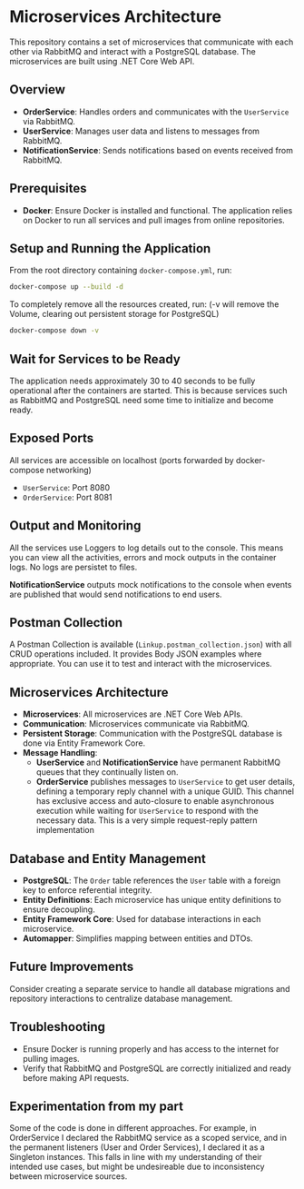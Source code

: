 # Microservices Architecture

This repository contains a set of microservices that communicate with each other via RabbitMQ and interact with a PostgreSQL database. The microservices are built using .NET Core Web API.

## Overview

- **OrderService**: Handles orders and communicates with the `UserService` via RabbitMQ.
- **UserService**: Manages user data and listens to messages from RabbitMQ.
- **NotificationService**: Sends notifications based on events received from RabbitMQ.

## Prerequisites

- **Docker**: Ensure Docker is installed and functional. The application relies on Docker to run all services and pull images from online repositories.

## Setup and Running the Application

From the root directory containing `docker-compose.yml`, run:

```bash
docker-compose up --build -d
```

To completely remove all the resources created, run: (-v will remove the Volume, clearing out persistent storage for PostgreSQL)
```bash
docker-compose down -v
```

## Wait for Services to be Ready

The application needs approximately 30 to 40 seconds to be fully operational after the containers are started. This is because services such as RabbitMQ and PostgreSQL need some time to initialize and become ready.

## Exposed Ports

All services are accessible on localhost (ports forwarded by docker-compose networking)
- ``UserService``: Port 8080
- ``OrderService``: Port 8081

## Output and Monitoring

All the services use Loggers to log details out to the console. This means you can view all the activities, errors and mock outputs in the container logs. No logs are persistet to files.

**NotificationService** outputs mock notifications to the console when events are published that would send notifications to end users.

## Postman Collection

A Postman Collection is available (`Linkup.postman_collection.json`) with all CRUD operations included. It provides Body JSON examples where appropriate. You can use it to test and interact with the microservices.

## Microservices Architecture

- **Microservices**: All microservices are .NET Core Web APIs.
- **Communication**: Microservices communicate via RabbitMQ.
- **Persistent Storage**: Communication with the PostgreSQL database is done via Entity Framework Core.
- **Message Handling**:
  - **UserService** and **NotificationService** have permanent RabbitMQ queues that they continually listen on.
  - **OrderService** publishes messages to `UserService` to get user details, defining a temporary reply channel with a unique GUID. This channel has exclusive access and auto-closure to enable asynchronous execution while waiting for `UserService` to respond with the necessary data. This is a very simple request-reply pattern implementation

## Database and Entity Management

- **PostgreSQL**: The `Order` table references the `User` table with a foreign key to enforce referential integrity.
- **Entity Definitions**: Each microservice has unique entity definitions to ensure decoupling.
- **Entity Framework Core**: Used for database interactions in each microservice.
- **Automapper**: Simplifies mapping between entities and DTOs.

## Future Improvements

Consider creating a separate service to handle all database migrations and repository interactions to centralize database management.

## Troubleshooting

- Ensure Docker is running properly and has access to the internet for pulling images.
- Verify that RabbitMQ and PostgreSQL are correctly initialized and ready before making API requests.

## Experimentation from my part
Some of the code is done in different approaches. For example, in OrderService I declared the RabbitMQ service as a scoped service, and in the permanent listeners (User and Order Services), I declared it as a Singleton instances. This falls in line with my understanding of their intended use cases, but might be undesireable due to inconsistency between microservice sources.